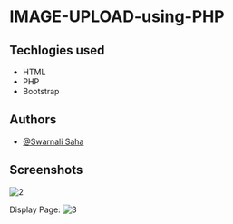 # IMAGE-UPLOAD-using-PHP

## Techlogies used

- HTML
- PHP
- Bootstrap

## Authors
- [@Swarnali Saha](https://github.com/swarnalisaha20)


## Screenshots
![2](https://user-images.githubusercontent.com/95017341/214025838-ea4d436f-b676-4618-8806-cafee36a0b16.jpeg)

Display Page:
![3](https://user-images.githubusercontent.com/95017341/214025922-90d49abc-98cd-4a57-a211-70fb8ba2fdca.jpeg)
